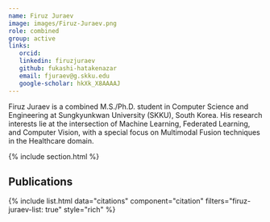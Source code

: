 ```yaml
---
name: Firuz Juraev
image: images/Firuz-Juraev.png
role: combined
group: active
links:
   orcid: 
   linkedin: firuzjuraev
   github: fukashi-hatakenazar
   email: fjuraev@g.skku.edu
   google-scholar: hkXk_X8AAAAJ
---
```


Firuz Juraev is a combined M.S./Ph.D. student in Computer Science and Engineering at Sungkyunkwan University (SKKU), South Korea. His research interests lie at the intersection of Machine Learning, Federated Learning, and Computer Vision, with a special focus on Multimodal Fusion techniques in the Healthcare domain.



{% include section.html %}
## Publications

{% include list.html data="citations" component="citation" filters="firuz-juraev-list: true" style="rich" %}
